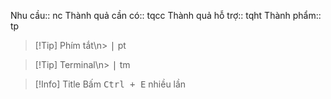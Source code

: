 Nhu cầu:: 		nc
Thành quả cần có:: 		tqcc
Thành quả hỗ trợ:: 		tqht
Thành phẩm:: 		tp

> [!Tip] Phím tắt\n> <kbd>|</kbd>		pt

> [!Tip] Terminal\n> <kbd>|</kbd>		tm

> [!Info] Title
> Bấm <kbd>Ctrl + E</kbd> nhiều lần